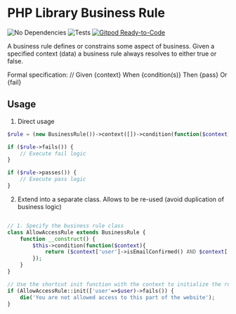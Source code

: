 # PHP Library Business Rule #

![No Dependencies](https://img.shields.io/badge/no-dependencies-success.svg)
![Tests](https://github.com/Sinevia/php-library-business-rule/workflows/php/badge.svg)
[![Gitpod Ready-to-Code](https://img.shields.io/badge/Gitpod-Ready--to--Code-blue?logo=gitpod)](https://gitpod.io/#https://github.com/Sinevia/php-library-business-rule) 

A business rule defines or constrains some aspect of business. Given a specified context (data) a business rule always resolves to either true or false.

Formal specification:
// Given {context} When {condition(s)} Then {pass} Or {fail}

## Usage ##

1) Direct usage

```php
$rule = (new BusinessRule())->context([])->condition(function($context){ return true; });

if ($rule->fails()) {
    // Execute fail logic
}

if ($rule->passes()) {
    // Execute pass logic
}
```

2) Extend into a separate class. Allows to be re-used (avoid duplication of business logic)

```php

// 1. Specify the business rule class
class AllowAccessRule extends BusinessRule {
    function __construct() {
        $this->condition(function($context){
            return ($context['user']->isEmailConfirmed() AND $context['user']->isActive());
        });
    }
}

// Use the shortcut init function with the context to initialize the rule
if (AllowAccessRule::init(['user'=>$user)->fails()) {
    die('You are not allowed access to this part of the website');
}
```
